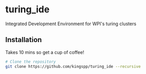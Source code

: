 # turing_ide
Integrated Development Environment for WPI's turing clusters

## Installation
Takes 10 mins so get a cup of coffee!

```bash
# Clone the repository
git clone https://github.com/kingspp/turing_ide --recursive

```